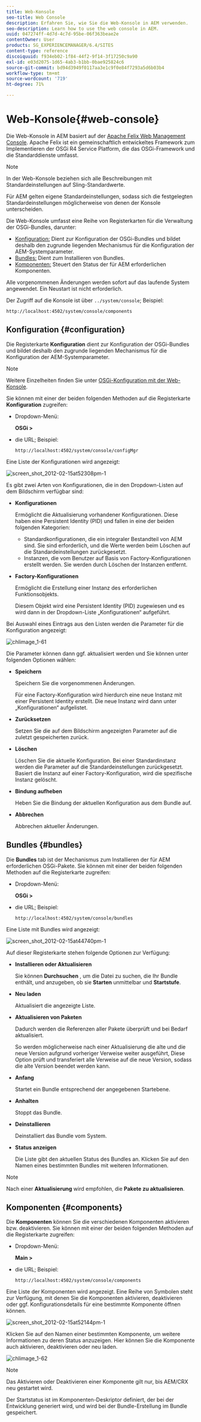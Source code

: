 ```yaml
---
title: Web-Konsole
seo-title: Web Console
description: Erfahren Sie, wie Sie die Web-Konsole in AEM verwenden.
seo-description: Learn how to use the web console in AEM.
uuid: 047274ff-4d7d-4c7d-95be-06f363beae2e
contentOwner: User
products: SG_EXPERIENCEMANAGER/6.4/SITES
content-type: reference
discoiquuid: f934eb02-1f84-44f2-9f14-3f17250c9a90
exl-id: e03d2075-1d65-4ab3-b1bb-0bae925824c6
source-git-commit: bd94d3949f0117aa3e1c9f0e84f7293a5d6b03b4
workflow-type: tm+mt
source-wordcount: '719'
ht-degree: 71%

---
```


# Web-Konsole{#web-console}

Die Web-Konsole in AEM basiert auf der [Apache Felix Web Management Console](https://felix.apache.org/documentation/subprojects/apache-felix-web-console.html). Apache Felix ist ein gemeinschaftlich entwickeltes Framework zum Implementieren der OSGi R4 Service Platform, die das OSGi-Framework und die Standarddienste umfasst.

>[!NOTE]
>
>In der Web-Konsole beziehen sich alle Beschreibungen mit Standardeinstellungen auf Sling-Standardwerte.
>
>Für AEM gelten eigene Standardeinstellungen, sodass sich die festgelegten Standardeinstellungen möglicherweise von denen der Konsole unterscheiden.

Die Web-Konsole umfasst eine Reihe von Registerkarten für die Verwaltung der OSGi-Bundles, darunter:

* [Konfiguration:](#configuration) Dient zur Konfiguration der OSGi-Bundles und bildet deshalb den zugrunde liegenden Mechanismus für die Konfiguration der AEM-Systemparameter.
* [Bundles:](#bundles) Dient zum Installieren von Bundles.
* [Komponenten:](#components) Steuert den Status der für AEM erforderlichen Komponenten.

Alle vorgenommenen Änderungen werden sofort auf das laufende System angewendet. Ein Neustart ist nicht erforderlich.

Der Zugriff auf die Konsole ist über `../system/console`; Beispiel:

`http://localhost:4502/system/console/components`

## Konfiguration {#configuration}

Die Registerkarte **Konfiguration** dient zur Konfiguration der OSGi-Bundles und bildet deshalb den zugrunde liegenden Mechanismus für die Konfiguration der AEM-Systemparameter.

>[!NOTE]
>
>Weitere Einzelheiten finden Sie unter [OSGi-Konfiguration mit der Web-Konsole](/help/sites-deploying/configuring-osgi.md#osgi-configuration-with-the-web-console).

Sie können mit einer der beiden folgenden Methoden auf die Registerkarte **Konfiguration** zugreifen:

* Dropdown-Menü:

   **OSGi >**

* die URL; Beispiel:

   `http://localhost:4502/system/console/configMgr`

Eine Liste der Konfigurationen wird angezeigt:

![screen_shot_2012-02-15at52308pm-1](assets/screen_shot_2012-02-15at52308pm-1.png)

Es gibt zwei Arten von Konfigurationen, die in den Dropdown-Listen auf dem Bildschirm verfügbar sind:

* **Konfigurationen**

   Ermöglicht die Aktualisierung vorhandener Konfigurationen. Diese haben eine Persistent Identity (PID) und fallen in eine der beiden folgenden Kategorien:

   * Standardkonfigurationen, die ein integraler Bestandteil von AEM sind. Sie sind erforderlich, und die Werte werden beim Löschen auf die Standardeinstellungen zurückgesetzt.
   * Instanzen, die vom Benutzer auf Basis von Factory-Konfigurationen erstellt werden. Sie werden durch Löschen der Instanzen entfernt.

* **Factory-Konfigurationen**

   Ermöglicht die Erstellung einer Instanz des erforderlichen Funktionsobjekts.

   Diesem Objekt wird eine Persistent Identity (PID) zugewiesen und es wird dann in der Dropdown-Liste „Konfigurationen“ aufgeführt.

Bei Auswahl eines Eintrags aus den Listen werden die Parameter für die Konfiguration angezeigt:

![chlimage_1-61](assets/chlimage_1-61.png)

Die Parameter können dann ggf. aktualisiert werden und Sie können unter folgenden Optionen wählen:

* **Speichern**

   Speichern Sie die vorgenommenen Änderungen.

    Für eine Factory-Konfiguration wird hierdurch eine neue Instanz mit einer Persistent Identity erstellt. Die neue Instanz wird dann unter „Konfigurationen“ aufgelistet.

* **Zurücksetzen**

   Setzen Sie die auf dem Bildschirm angezeigten Parameter auf die zuletzt gespeicherten zurück.

* **Löschen**

   Löschen Sie die aktuelle Konfiguration. Bei einer Standardinstanz werden die Parameter auf die Standardeinstellungen zurückgesetzt. Basiert die Instanz auf einer Factory-Konfiguration, wird die spezifische Instanz gelöscht.

* **Bindung aufheben**

   Heben Sie die Bindung der aktuellen Konfiguration aus dem Bundle auf.

* **Abbrechen**

   Abbrechen aktueller Änderungen.

## Bundles {#bundles}

Die **Bundles** tab ist der Mechanismus zum Installieren der für AEM erforderlichen OSGi-Pakete. Sie können mit einer der beiden folgenden Methoden auf die Registerkarte zugreifen:

* Dropdown-Menü:

   **OSGi >**

* die URL; Beispiel:

   `http://localhost:4502/system/console/bundles`

Eine Liste mit Bundles wird angezeigt:

![screen_shot_2012-02-15at44740pm-1](assets/screen_shot_2012-02-15at44740pm-1.png)

Auf dieser Registerkarte stehen folgende Optionen zur Verfügung:

* **Installieren oder Aktualisieren**

   Sie können **Durchsuchen** , um die Datei zu suchen, die Ihr Bundle enthält, und anzugeben, ob sie **Starten** unmittelbar und **Startstufe**.

* **Neu laden**

   Aktualisiert die angezeigte Liste.

* **Aktualisieren von Paketen**

   Dadurch werden die Referenzen aller Pakete überprüft und bei Bedarf aktualisiert.

    So werden möglicherweise nach einer Aktualisierung die alte und die neue Version aufgrund vorheriger Verweise weiter ausgeführt, Diese Option prüft und transferiert alle Verweise auf die neue Version, sodass die alte Version beendet werden kann.

* **Anfang**

   Startet ein Bundle entsprechend der angegebenen Startebene.

* **Anhalten**

   Stoppt das Bundle.

* **Deinstallieren**

   Deinstalliert das Bundle vom System.

* **Status anzeigen**

   Die Liste gibt den aktuellen Status des Bundles an. Klicken Sie auf den Namen eines bestimmten Bundles mit weiteren Informationen.

>[!NOTE]
>
>Nach einer **Aktualisierung** wird empfohlen, die **Pakete zu aktualisieren**.

## Komponenten {#components}

Die **Komponenten** können Sie die verschiedenen Komponenten aktivieren bzw. deaktivieren. Sie können mit einer der beiden folgenden Methoden auf die Registerkarte zugreifen:

* Dropdown-Menü:

   **Main >**

* die URL; Beispiel:

   `http://localhost:4502/system/console/components`

Eine Liste der Komponenten wird angezeigt. Eine Reihe von Symbolen steht zur Verfügung, mit denen Sie die Komponenten aktivieren, deaktivieren oder ggf. Konfigurationsdetails für eine bestimmte Komponente öffnen können.

![screen_shot_2012-02-15at52144pm-1](assets/screen_shot_2012-02-15at52144pm-1.png)

Klicken Sie auf den Namen einer bestimmten Komponente, um weitere Informationen zu deren Status anzuzeigen. Hier können Sie die Komponente auch aktivieren, deaktivieren oder neu laden.

![chlimage_1-62](assets/chlimage_1-62.png)

>[!NOTE]
>
>Das Aktivieren oder Deaktivieren einer Komponente gilt nur, bis AEM/CRX neu gestartet wird.
>
>Der Startstatus ist im Komponenten-Deskriptor definiert, der bei der Entwicklung generiert wird, und wird bei der Bundle-Erstellung im Bundle gespeichert.
